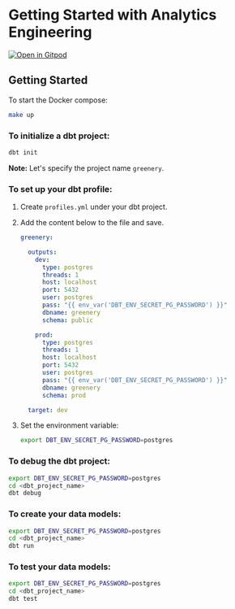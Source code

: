 # Getting Started with Analytics Engineering

[![Open in Gitpod](https://gitpod.io/button/open-in-gitpod.svg)](https://gitpod.io/)

## Getting Started

To start the Docker compose:

```sh
make up
```

### To initialize a dbt project:

```sh
dbt init
```

**Note:** Let's specify the project name `greenery`.

### To set up your dbt profile:

1. Create `profiles.yml` under your dbt project.
1. Add the content below to the file and save.

    ```yaml
    greenery:

      outputs:
        dev:
          type: postgres
          threads: 1
          host: localhost
          port: 5432
          user: postgres
          pass: "{{ env_var('DBT_ENV_SECRET_PG_PASSWORD') }}"
          dbname: greenery
          schema: public

        prod:
          type: postgres
          threads: 1
          host: localhost
          port: 5432
          user: postgres
          pass: "{{ env_var('DBT_ENV_SECRET_PG_PASSWORD') }}"
          dbname: greenery
          schema: prod

      target: dev
    ```

1. Set the environment variable:

    ```bash
    export DBT_ENV_SECRET_PG_PASSWORD=postgres
    ```

### To debug the dbt project:

```sh
export DBT_ENV_SECRET_PG_PASSWORD=postgres
cd <dbt_project_name>
dbt debug
```

### To create your data models:

```bash
export DBT_ENV_SECRET_PG_PASSWORD=postgres
cd <dbt_project_name>
dbt run
```

### To test your data models:

```bash
export DBT_ENV_SECRET_PG_PASSWORD=postgres
cd <dbt_project_name>
dbt test
```
